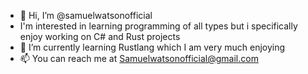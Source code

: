 - 👋 Hi, I’m @samuelwatsonofficial
- I'm interested in learning programming of all types but i specifically enjoy working on C# and Rust projects 
- 🌱 I’m currently learning Rustlang which I am very much enjoying
- 📫 You can reach me at Samuelwatsonofficial@gmail.com

<!---
samuelwatsonofficial/samuelwatsonofficial is a ✨ special ✨ repository because its `README.md` (this file) appears on your GitHub profile.
You can click the Preview link to take a look at your changes.
--->
